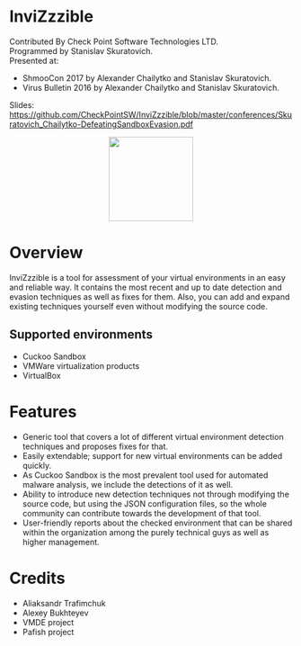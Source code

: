 # InviZzzible

Contributed By Check Point Software Technologies LTD.<br />
Programmed by Stanislav Skuratovich.<br />
Presented at:
- ShmooCon 2017 by Alexander Chailytko and Stanislav Skuratovich.
- Virus Bulletin 2016 by Alexander Chailytko and Stanislav Skuratovich.

Slides: https://github.com/CheckPointSW/InviZzzible/blob/master/conferences/Skuratovich_Chailytko-DefeatingSandboxEvasion.pdf

<p align="center">
  <img src="https://github.com/CheckPointSW/InviZzzible/blob/master/logo.png" width="150"/>
</p>

Overview
========

InviZzzible is a tool for assessment of your virtual environments in an easy and reliable way. It contains the most recent and up to date detection and evasion techniques as well as fixes for them. Also, you can add and expand existing techniques yourself even without modifying the source code.

## Supported environments
* Cuckoo Sandbox
* VMWare virtualization products
* VirtualBox

Features
========

* Generic tool that covers a lot of different virtual environment detection techniques and proposes fixes for that.
* Easily extendable; support for new virtual environments can be added quickly.
* As Cuckoo Sandbox is the most prevalent tool used for automated malware analysis, we include the detections of it as well.
*	Ability to introduce new detection techniques not through modifying the source code, but using the JSON configuration files, so the whole community can contribute towards the development of that tool.
* User-friendly reports about the checked environment that can be shared within the organization among the purely technical guys as well as higher management.

Credits
=======

* Aliaksandr Trafimchuk
* Alexey Bukhteyev
* VMDE project
* Pafish project
